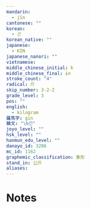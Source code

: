 ```yaml
---
mandarin:
  - jīn
cantonese: ""
korean:
  - 근
korean_native: ""
japanese:
  - KIN
japanese_nanori: ""
vietnamese:
middle_chinese_initial: k
middle_chinese_final: ɨn
stroke_count: "4"
radical: 斤
skip_number: 3-2-2
grade_level: 3
pos: ""
english:
  - kilogram
羅馬字: gin
韓文: "\b긴"
joyo_level: ""
hsk_level: ""
hanmun_edu_level: ""
danayo_id: 3286
mc_id: 1162
graphemic_classification: 象形
stand_in: 公斤
aliases:
---
```


# Notes
